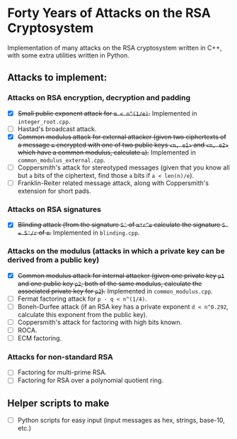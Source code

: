 # Forty Years of Attacks on the RSA Cryptosystem
Implementation of many attacks on the RSA cryptosystem written in C++, with some extra utilities written in Python.

## Attacks to implement:
### Attacks on RSA encryption, decryption and padding
- [X] ~~Small public exponent attack for `m < n^(1/e)`.~~ Implemented in `integer_root.cpp`.
- [ ] Hastad's broadcast attack.
- [X] ~~Common modulus attack for external attacker (given two ciphertexts of a message `m` encrypted with one of two public keys `<n, e1>` and `<n, e2>` which have a common modulus, calculate `m`).~~ Implemented in `common_modulus_external.cpp`.
- [ ] Coppersmith's attack for stereotyped messages (given that you know all but `a` bits of the ciphertext, find those `a` bits if `a < len(n)/e`).
- [ ] Franklin-Reiter related message attack, along with Coppersmith's extension for short pads.

### Attacks on RSA signatures
- [X] ~~Blinding attack (from the signature `S'` of `m*r^e` calculate the signature `S = S'/r` of `m`.~~ Implemented in `blinding.cpp`.

### Attacks on the modulus (attacks in which a private key can be derived from a public key)
- [X] ~~Common modulus attack for internal attacker (given one private key `p1` and one public key `p2`, both of the same modulus, calculate the associated private key for `p2`).~~ Implemented in `common_modulus.cpp`.
- [ ] Fermat factoring attack for `p - q < n^(1/4)`.
- [ ] Boneh-Durfee attack (if an RSA key has a private exponent `d < n^0.292`, calculate this exponent from the public key).
- [ ] Coppersmith's attack for factoring with high bits known.
- [ ] ROCA.
- [ ] ECM factoring.

### Attacks for non-standard RSA
- [ ] Factoring for multi-prime RSA.
- [ ] Factoring for RSA over a polynomial quotient ring.

## Helper scripts to make
- [ ] Python scripts for easy input (input messages as hex, strings, base-10, etc.)
